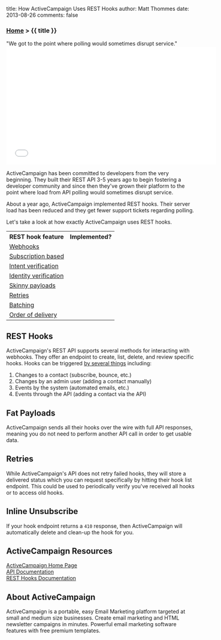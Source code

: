 title: How ActiveCampaign Uses REST Hooks
author: Matt Thommes
date: 2013-08-26
comments: false

### [Home](/) > {{ title }}

<div class="quote">"We got to the point where polling would sometimes disrupt service."</div>

<iframe width="560" height="315" src="//www.youtube.com/embed/QDgcisDm9ZA" frameborder="0" allowfullscreen></iframe>

ActiveCampaign has been committed to developers from the very beginning. They built their REST API 3-5 years ago to begin fostering a developer community and since then they've grown their platform to the point where load from API polling would sometimes disrupt service.

About a year ago, ActiveCampaign implemented REST hooks. Their server load has been reduced and they get fewer support tickets regarding polling.

Let's take a look at how exactly ActiveCampaign uses REST hooks.

<table>
  <tr>
    <th>REST hook feature</th>
    <th>Implemented?</th>
  </tr>
  <tr>
    <td><a href="/">Webhooks</a></td>
    <td><i class="icon-check-sign"></i></td>
  </tr>
  <tr>
    <td><a href="/">Subscription based</a></td>
    <td><i class="icon-check-sign"></i></td>
  </tr>
  <tr>
    <td><a href="/">Intent verification</a> <i class="icon-shield" title="Security feature"></i></td>
    <td></td>
  </tr>
  <tr>
    <td><a href="/">Identity verification</a> <i class="icon-shield" title="Security feature"></i></td>
    <td></td>
  </tr>
  <tr>
    <td><a href="/">Skinny payloads</a> <i class="icon-shield" title="Security feature"></i></td>
    <td></td>
  </tr>
  <tr>
    <td><a href="/">Retries</a></td>
    <td></td>
  </tr>
  <tr>
    <td><a href="/">Batching</a></td>
    <td></td>
  </tr>
  <tr>
    <td><a href="/">Order of delivery</a></td>
    <td></td>
  </tr>
</table>

## REST Hooks

ActiveCampaign's REST API supports several methods for interacting with webhooks. They offer an endpoint to create, list, delete, and review specific hooks. Hooks can be triggered <a href="http://www.activecampaign.com/api/webhooks.php">by several things</a> including:

1. Changes to a contact (subscribe, bounce, etc.)
2. Changes by an admin user (adding a contact manually)
3. Events by the system (automated emails, etc.)
4. Events through the API (adding a contact via the API)

## Fat Payloads

ActiveCampaign sends all their hooks over the wire with full API responses, meaning you do not need to perform another API call in order to get usable data.

## Retries

While ActiveCampaign's API does not retry failed hooks, they will store a delivered status which you can request specifically by hitting their hook list endpoint. This could be used to periodically verify you've received all hooks or to access old hooks.

## Inline Unsubscribe

If your hook endpoint returns a `410` response, then ActiveCampaign will automatically delete and clean-up the hook for you.

## ActiveCampaign Resources

[ActiveCampaign Home Page](http://www.activecampaign.com/)  
[API Documentation](http://www.activecampaign.com/api)  
[REST Hooks Documentation](http://www.activecampaign.com/api/webhooks.php)  

## About ActiveCampaign

ActiveCampaign is a portable, easy Email Marketing platform targeted at small and medium size businesses. Create email marketing and HTML newsletter campaigns in minutes. Powerful email marketing software features with free premium templates.